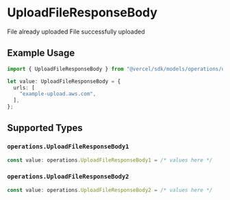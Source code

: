 # UploadFileResponseBody

File already uploaded
File successfully uploaded

## Example Usage

```typescript
import { UploadFileResponseBody } from "@vercel/sdk/models/operations/uploadfile.js";

let value: UploadFileResponseBody = {
  urls: [
    "example-upload.aws.com",
  ],
};
```

## Supported Types

### `operations.UploadFileResponseBody1`

```typescript
const value: operations.UploadFileResponseBody1 = /* values here */
```

### `operations.UploadFileResponseBody2`

```typescript
const value: operations.UploadFileResponseBody2 = /* values here */
```

